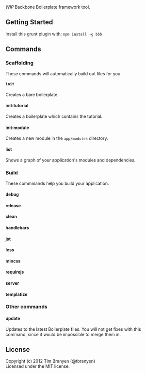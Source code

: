 *WIP* Backbone Boilerplate framework tool.

## Getting Started ##
Install this grunt plugin with: `npm install -g bbb`

## Commands ##

### Scaffolding ###

These commands will automatically build out files for you.

#### `init` ####

Creates a bare boilerplate.

#### init:tutorial ####

Creates a boilerplate which contains the tutorial.

#### init:module ####

Creates a new module in the `app/modules` directory.

#### list ####

Shows a graph of your application's modules and dependencies.

### Build ###

These commmands help you build your application.

#### debug ####

#### release ####

#### clean ####

#### handlebars ####

#### jst ####

#### less ####

#### mincss ####

#### requirejs ####

#### server ####

#### templatize ####

### Other commands ###

#### update ####

Updates to the latest Boilerplate files. You will not get fixes with this
command, since it would be impossible to merge them in.

## License
Copyright (c) 2012 Tim Branyen (@tbranyen)  
Licensed under the MIT license.
